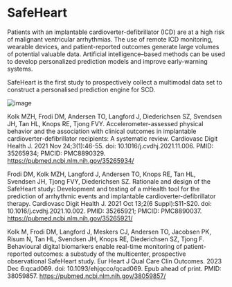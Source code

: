# SafeHeart

Patients with an implantable cardioverter-defibrillator (ICD) are at a high risk of malignant ventricular arrhythmias. The use of remote ICD monitoring, wearable devices, and patient-reported outcomes generate large volumes of potential valuable data. Artificial intelligence–based methods can be used to develop personalized prediction models and improve early-warning systems.

SafeHeart is the first study to prospectively collect a multimodal data set to construct a personalised prediction engine for SCD.

![image](https://github.com/mzhkolk/SafeHeart-project/assets/72930961/bc4fbc23-f035-4232-8963-fa0b630b9898)

Kolk MZH, Frodi DM, Andersen TO, Langford J, Diederichsen SZ, Svendsen JH, Tan HL, Knops RE, Tjong FVY. Accelerometer-assessed physical behavior and the association with clinical outcomes in implantable cardioverter-defibrillator recipients: A systematic review. Cardiovasc Digit Health J. 2021 Nov 24;3(1):46-55. doi: 10.1016/j.cvdhj.2021.11.006. PMID: 35265934; PMCID: PMC8890329.
https://pubmed.ncbi.nlm.nih.gov/35265934/

Frodi DM, Kolk MZH, Langford J, Andersen TO, Knops RE, Tan HL, Svendsen JH, Tjong FVY, Diederichsen SZ. Rationale and design of the SafeHeart study: Development and testing of a mHealth tool for the prediction of arrhythmic events and implantable cardioverter-defibrillator therapy. Cardiovasc Digit Health J. 2021 Oct 13;2(6 Suppl):S11-S20. doi: 10.1016/j.cvdhj.2021.10.002. PMID: 35265921; PMCID: PMC8890037.
https://pubmed.ncbi.nlm.nih.gov/35265921/

Kolk M, Frodi DM, Langford J, Meskers CJ, Andersen TO, Jacobsen PK, Risum N, Tan HL, Svendsen JH, Knops RE, Diederichsen SZ, Tjong F. Behavioural digital biomarkers enable real-time monitoring of patient-reported outcomes: a substudy of the multicenter, prospective observational SafeHeart study. Eur Heart J Qual Care Clin Outcomes. 2023 Dec 6:qcad069. doi: 10.1093/ehjqcco/qcad069. Epub ahead of print. PMID: 38059857.
https://pubmed.ncbi.nlm.nih.gov/38059857/
